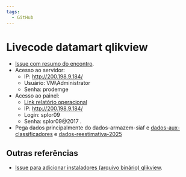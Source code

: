 ```yaml
---
tags:
  - GitHub
---
```


# Livecode datamart qlikview

- [Issue com resumo do encontro](https://github.com/splor-mg/handbook/issues/66).
- Acesso ao servidor:
    - IP: http://200.198.9.184/
    - Usuário: VM\Administrator
    - Senha: prodemge
- Acesso ao painel:
    - [Link relatório operacional](http://www.reestimativa.mg.gov.br/QvAJAXZfc/opendoc.htm?document=dcgf%5Crelatoriooperacional%5Crel.%20operacional.qvw&host=QVS%40vm13525)
    - IP: http://200.198.9.184/
    - Login: splor09
    - Senha: splor09@2017
    .
- Pega dados principalmente do dados-armazem-siaf e [dados-aux-classificadores](https://github.com/splor-mg/dados-aux-classificadores) e [dados-reestimativa-2025](https://github.com/splor-mg/dados-reestimativa-2025)

## Outras referências

- [Issue para adicionar instaladores (arquivo binário) qlikview](https://github.com/splor-mg/controle-licencas-qlikview/issues/5).
